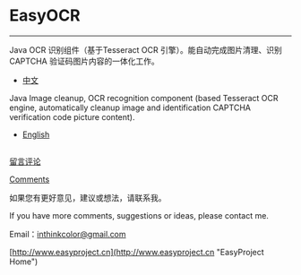 # EasyOCR 

---------------

Java OCR 识别组件（基于Tesseract OCR 引擎）。能自动完成图片清理、识别 CAPTCHA 验证码图片内容的一体化工作。

- [中文](doc/readme-zh.md)


Java Image cleanup, OCR recognition component (based Tesseract OCR engine, automatically cleanup image and identification CAPTCHA verification code picture content). 

- [English](doc/readme-en.md)


## 

[留言评论](http://www.easyproject.cn/easyocr/zh-cn/index.jsp#about '留言评论')

[Comments](http://www.easyproject.cn/easyocr/en/index.jsp#about 'Comments')

如果您有更好意见，建议或想法，请联系我。

If you have more comments, suggestions or ideas, please contact me.



Email：<inthinkcolor@gmail.com>

[http://www.easyproject.cn](http://www.easyproject.cn "EasyProject Home")